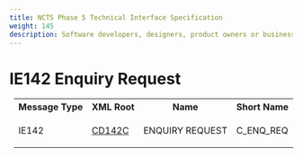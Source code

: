 ```yaml
---
title: NCTS Phase 5 Technical Interface Specification
weight: 145
description: Software developers, designers, product owners or business analysts. Integrate your software with the ERMIS service
---
```

# IE142 Enquiry Request
<table cellspacing="0" style="border-collapse:collapse;margin-left:6pt">
 <tr>
  <th>
   Message Type
  </th>
  <th>
   XML Root
  </th>
  <th>
   Name
  </th>
  <th>
   Short Name
  </th>
 </tr>
 <tr style="height:14pt">
  <td style="">
   <p class="s3" style="">
    IE142
   </p>
  </td>
  <td style="">
   <a href="https://github.com/hmrc/transit-movements-validator/blob/main/conf/xsd/cd142c.xsd">
    CD142C
   </a>
  </td>
  <td style="">
   <p class="s3" style="">
    ENQUIRY REQUEST
   </p>
  </td>
  <td style="">
   C_ENQ_REQ
  </td>
 </tr>
</table>